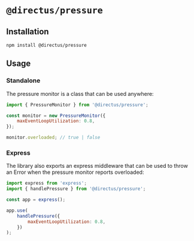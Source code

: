 # `@directus/pressure`

## Installation

```
npm install @directus/pressure
```

## Usage

### Standalone

The pressure monitor is a class that can be used anywhere:

```js
import { PressureMonitor } from '@directus/pressure';

const monitor = new PressureMonitor({
	maxEventLoopUtilization: 0.8,
});

monitor.overloaded; // true | false
```

### Express

The library also exports an express middleware that can be used to throw an Error when the pressure monitor reports
overloaded:

```js
import express from 'express';
import { handlePressure } from '@directus/pressure';

const app = express();

app.use(
	handlePressure({
		maxEventLoopUtilization: 0.8,
	})
);
```
